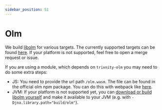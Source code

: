 ```yaml
---
sidebar_position: 51
---
```


# Olm

We build [libolm](https://gitlab.matrix.org/matrix-org/olm) for various targets.
The currently supported targets can be found [here](https://gitlab.com/trixnity/olm-binaries/-/blob/main/build.sh). If
your platform is not supported, feel free to open a merge request or issue.

If you are using a module, which depends on `trixnity-olm` you may need to do some extra steps:

- JS: You need to provide the url path `/olm.wasm`. The file can be found in the
  official olm npm package. You can do this with webpack
  like [here](https://gitlab.com/trixnity/trixnity-examples/-/blob/main/webpack.config.d/webpack-olm.js).
- JVM: If your platform is not supported yet, you can
  [download or build libolm yourself](https://gitlab.matrix.org/matrix-org/olm)
  and make it available to your JVM (e.g.
  with `-Djna.library.path="build/olm"`).